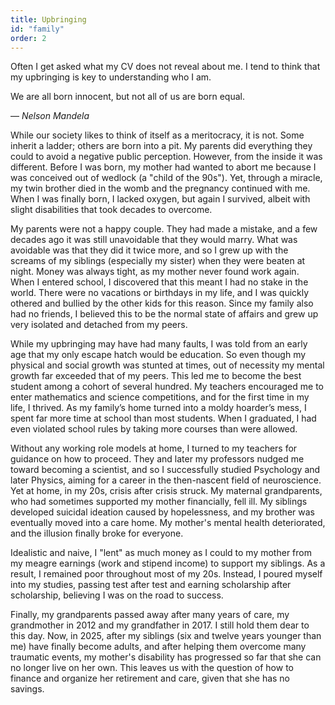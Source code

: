 ```yaml
---
title: Upbringing
id: "family"
order: 2
---
```

Often I get asked what my CV does not reveal about me. I tend to think that my upbringing is key to understanding who I am.

We are all born innocent, but not all of us are born equal.

<footer>— <cite>Nelson Mandela</cite></footer>

While our society likes to think of itself as a meritocracy, it is not. Some inherit a ladder; others are born into a pit. My parents did everything they could to avoid a negative public perception. However, from the inside it was different. Before I was born, my mother had wanted to abort me because I was conceived out of wedlock (a "child of the 90s"). Yet, through a miracle, my twin brother died in the womb and the pregnancy continued with me. When I was finally born, I lacked oxygen, but again I survived, albeit with slight disabilities that took decades to overcome.

My parents were not a happy couple. They had made a mistake, and a few decades ago it was still unavoidable that they would marry. What was avoidable was that they did it twice more, and so I grew up with the screams of my siblings (especially my sister) when they were beaten at night. Money was always tight, as my mother never found work again. When I entered school, I discovered that this meant I had no stake in the world. There were no vacations or birthdays in my life, and I was quickly othered and bullied by the other kids for this reason. Since my family also had no friends, I believed this to be the normal state of affairs and grew up very isolated and detached from my peers.

While my upbringing may have had many faults, I was told from an early age that my only escape hatch would be education. So even though my physical and social growth was stunted at times, out of necessity my mental growth far exceeded that of my peers. This led me to become the best student among a cohort of several hundred. My teachers encouraged me to enter mathematics and science competitions, and for the first time in my life, I thrived. As my family’s home turned into a moldy hoarder’s mess, I spent far more time at school than most students. When I graduated, I had even violated school rules by taking more courses than were allowed.

Without any working role models at home, I turned to my teachers for guidance on how to proceed. They and later my professors nudged me toward becoming a scientist, and so I successfully studied Psychology and later Physics, aiming for a career in the then-nascent field of neuroscience. Yet at home, in my 20s, crisis after crisis struck. My maternal grandparents, who had sometimes supported my mother financially, fell ill. My siblings developed suicidal ideation caused by hopelessness, and my brother was eventually moved into a care home. My mother's mental health deteriorated, and the illusion finally broke for everyone.

Idealistic and naive, I "lent" as much money as I could to my mother from my meagre earnings (work and stipend income) to support my siblings. As a result, I remained poor throughout most of my 20s. Instead, I poured myself into my studies, passing test after test and earning scholarship after scholarship, believing I was on the road to success.

Finally, my grandparents passed away after many years of care, my grandmother in 2012 and my grandfather in 2017. I still hold them dear to this day. Now, in 2025, after my siblings (six and twelve years younger than me) have finally become adults, and after helping them overcome many traumatic events, my mother's disability has progressed so far that she can no longer live on her own. This leaves us with the question of how to finance and organize her retirement and care, given that she has no savings.